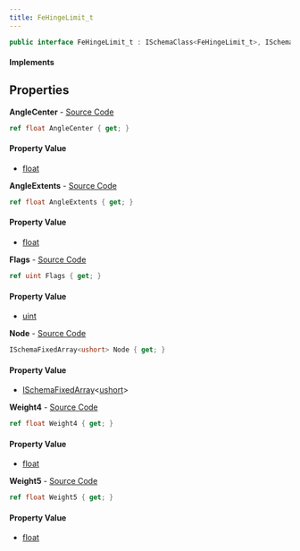 ```yaml
---
title: FeHingeLimit_t
---
```


```csharp
public interface FeHingeLimit_t : ISchemaClass<FeHingeLimit_t>, ISchemaField, ISchemaClass, INativeHandle
```

#### Implements

## Properties

**AngleCenter** - [Source Code](https://github.com/swiftly-solution/swiftlys2/blob/master/managed/src/SwiftlyS2.Generated/Schemas/Interfaces/FeHingeLimit_t.cs#L24)

```csharp
ref float AngleCenter { get; }
```

#### Property Value

- [float](https://learn.microsoft.com/dotnet/api/system.single)

**AngleExtents** - [Source Code](https://github.com/swiftly-solution/swiftlys2/blob/master/managed/src/SwiftlyS2.Generated/Schemas/Interfaces/FeHingeLimit_t.cs#L26)

```csharp
ref float AngleExtents { get; }
```

#### Property Value

- [float](https://learn.microsoft.com/dotnet/api/system.single)

**Flags** - [Source Code](https://github.com/swiftly-solution/swiftlys2/blob/master/managed/src/SwiftlyS2.Generated/Schemas/Interfaces/FeHingeLimit_t.cs#L18)

```csharp
ref uint Flags { get; }
```

#### Property Value

- [uint](https://learn.microsoft.com/dotnet/api/system.uint32)

**Node** - [Source Code](https://github.com/swiftly-solution/swiftlys2/blob/master/managed/src/SwiftlyS2.Generated/Schemas/Interfaces/FeHingeLimit_t.cs#L16)

```csharp
ISchemaFixedArray<ushort> Node { get; }
```

#### Property Value

- [ISchemaFixedArray](/docs/api/shared/schemas/ischemafixedarray-1)<[ushort](https://learn.microsoft.com/dotnet/api/system.uint16)>

**Weight4** - [Source Code](https://github.com/swiftly-solution/swiftlys2/blob/master/managed/src/SwiftlyS2.Generated/Schemas/Interfaces/FeHingeLimit_t.cs#L20)

```csharp
ref float Weight4 { get; }
```

#### Property Value

- [float](https://learn.microsoft.com/dotnet/api/system.single)

**Weight5** - [Source Code](https://github.com/swiftly-solution/swiftlys2/blob/master/managed/src/SwiftlyS2.Generated/Schemas/Interfaces/FeHingeLimit_t.cs#L22)

```csharp
ref float Weight5 { get; }
```

#### Property Value

- [float](https://learn.microsoft.com/dotnet/api/system.single)

